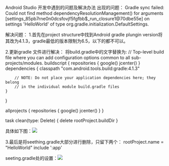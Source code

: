 Android Studio 开发中遇到的问题及解决办法
出现的问题：
Gradle sync failed: Could not find method dependencyResolutionManagement() for arguments [settings_85pb7rne0n0dcsfovjf5fgfbb$_run_closure1@70dbe55e] on settings 'HelloWorld' of type org.gradle.initialization.DefaultSettings. 

解决问题：
1.首先在project structure中找到Android gradle plungin version将其改为4.1.3，gradle最低的版本限制为6.5，以下的都不可以。

2.更新gradle 文件进行解决：
将build.gradle中的文字替换为:
// Top-level build file where you can add configuration options common to all sub-projects/modules.
buildscript {
    repositories {
        google()
        jcenter()
    }
    dependencies {
        classpath "com.android.tools.build:gradle:4.1.3"

        // NOTE: Do not place your application dependencies here; they belong
        // in the individual module build.gradle files
    }

}

allprojects {
    repositories {
        google()
        jcenter()
    }
}

task clean(type: Delete) {
    delete rootProject.buildDir
}

具体如下图：![](https://kjimg10.360buyimg.com/ott/jfs/t1/143277/37/29407/68677/63287bd9Ee4dd37ab/1dbaa815db530c24.png)



3.最后是将seething.gradle大部分进行删除，只留下两个：
rootProject.name = "HelloWorld"
include ':app'

seeting.gradle处的设置：![](https://kjimg10.360buyimg.com/ott/jfs/t1/105104/2/31522/8388/63287c56E18b25efc/7839e426df1a66b5.png)

